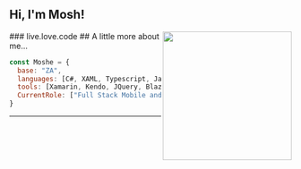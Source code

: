 <h2> Hi, I'm Mosh! </h2>
<img align='right' src="https://media.giphy.com/media/Q7SKqn3G97xpmfSOvG/giphy.gif" width="230">
### live.love.code
##  A little more about me...  

```javascript
const Moshe = {
  base: "ZA",
  languages: [C#, XAML, Typescript, JavaScript, CSS,T-SQL],
  tools: [Xamarin, Kendo, JQuery, Blazor, MVC, SSRS, SSIS, FIGMA, ADB],
  CurrentRole: ["Full Stack Mobile and Web Developer"],
}
```



---

